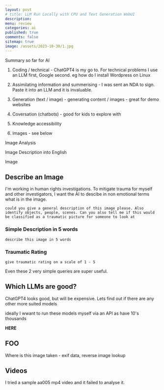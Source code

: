```yaml
---
layout: post
# title: LLM Run Locally with CPU and Text Generation WebUI 
description: 
menu: review
categories: ai 
published: true 
comments: false     
sitemap: true
image: /assets/2023-10-30/1.jpg
---
```


<!-- [![alt text](/assets/2023-10-10/3.jpg "email"){:width="600px"}](/assets/2023-10-10/3.jpg) -->
<!-- [![alt text](/assets/2023-10-30/1.jpg "email")](/assets/2023-10-30/1.jpg) -->

Summary so far for AI


1. Coding / technical - ChatGPT4 is my go to. For technical problems I use an LLM first, Google second. eg how do I install Wordpress on Linux
2. Assimilating information and summerising  - I was sent an NDA to sign. Paste it into an LLM and it is invaluable.
3. Generation (text / image) - generating content / images - great for demo websites
4. Coversation (chatbots) - good for kids to explore with
5. Knowledge accessibility 

6. Images - see below


Image Analysis

Image Description into English

Image 


## Describe an Image

I'm working in human rights investigations. To mitigate trauma for myself and other investigators, I want the AI to descibe in non emotional terms what is in the image.

`could you give a general description of this image please. Also identify objects, people, scenes. Can you also tell me if this would be classified as a traumatic picture for someone to look at`


### Simple Description in 5 words
`describe this image in 5 words`

### Traumatic Rating

`give traumatic rating on a scale of 1 - 5`



Even these 2 very simple queries are super useful. 


## Which LLMs are good?

ChatGPT4 looks good, but will be expensive. Lets find out if there are any other more suited models

ideally I wwant to run these models myself via an API
 as have 10's thousands

**HERE**


## FOO

Where is this image taken - exif data, reverse image lookup



## Videos

I tried a sample aa005 mp4 video and it failed to analyse it.
